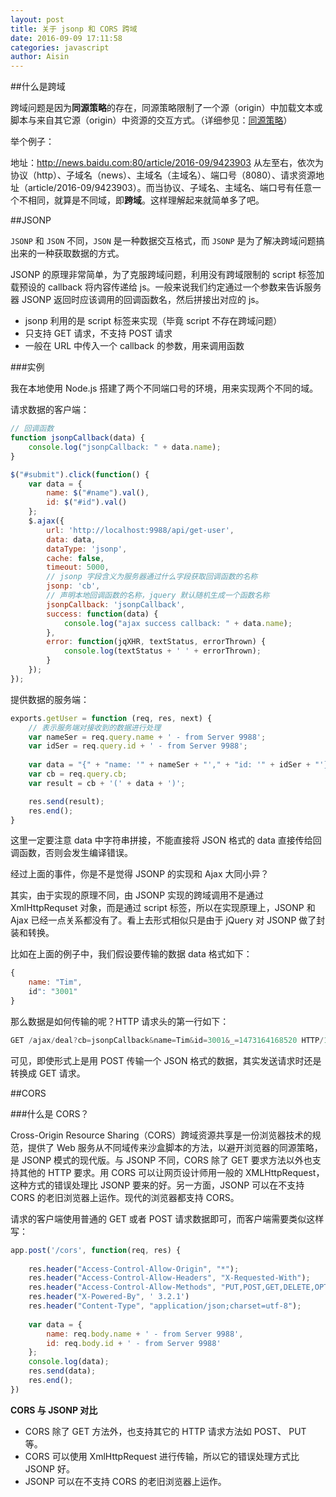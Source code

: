 ```yaml
---
layout: post
title: 关于 jsonp 和 CORS 跨域
date: 2016-09-09 17:11:58
categories: javascript
author: Aisin
---
```


##什么是跨域

跨域问题是因为**同源策略**的存在，同源策略限制了一个源（origin）中加载文本或脚本与来自其它源（origin）中资源的交互方式。（详细参见：[同源策略](https://developer.mozilla.org/zh-CN/docs/Web/Security/Same-origin_policy)）

举个例子：

地址：http://news.baidu.com:80/article/2016-09/9423903 从左至右，依次为协议（http）、子域名（news）、主域名（主域名）、端口号（8080）、请求资源地址（article/2016-09/9423903）。而当协议、子域名、主域名、端口号有任意一个不相同，就算是不同域，即**跨域**。这样理解起来就简单多了吧。

##JSONP

`JSONP` 和 `JSON` 不同，`JSON` 是一种数据交互格式，而 `JSONP` 是为了解决跨域问题搞出来的一种获取数据的方式。

JSONP 的原理非常简单，为了克服跨域问题，利用没有跨域限制的 script 标签加载预设的 callback 将内容传递给 js。一般来说我们约定通过一个参数来告诉服务器 JSONP 返回时应该调用的回调函数名，然后拼接出对应的 js。

* jsonp 利用的是 script 标签来实现（毕竟 script 不存在跨域问题）
* 只支持 GET 请求，不支持 POST 请求
* 一般在 URL 中传入一个 callback 的参数，用来调用函数

###实例

我在本地使用 Node.js 搭建了两个不同端口号的环境，用来实现两个不同的域。

请求数据的客户端：

```javascript
// 回调函数
function jsonpCallback(data) {
    console.log("jsonpCallback: " + data.name);
}

$("#submit").click(function() {
    var data = {
        name: $("#name").val(),
        id: $("#id").val()
    };
    $.ajax({
        url: 'http://localhost:9988/api/get-user',
        data: data,
        dataType: 'jsonp',
        cache: false,
        timeout: 5000,
        // jsonp 字段含义为服务器通过什么字段获取回调函数的名称
        jsonp: 'cb',
        // 声明本地回调函数的名称，jquery 默认随机生成一个函数名称
        jsonpCallback: 'jsonpCallback',
        success: function(data) {
            console.log("ajax success callback: " + data.name);
        },
        error: function(jqXHR, textStatus, errorThrown) {
            console.log(textStatus + ' ' + errorThrown);
        }
    });
});
```

提供数据的服务端：

```javascript
exports.getUser = function (req, res, next) {
    // 表示服务端对接收到的数据进行处理
    var nameSer = req.query.name + ' - from Server 9988';
    var idSer = req.query.id + ' - from Server 9988';
    
    var data = "{" + "name: '" + nameSer + "'," + "id: '" + idSer + "'}";
    var cb = req.query.cb;
    var result = cb + '(' + data + ')';

    res.send(result);
    res.end();
}
```

这里一定要注意 data 中字符串拼接，不能直接将 JSON 格式的 data 直接传给回调函数，否则会发生编译错误。

经过上面的事件，你是不是觉得 JSONP 的实现和 Ajax 大同小异？

其实，由于实现的原理不同，由 JSONP 实现的跨域调用不是通过 XmlHttpRequset 对象，而是通过 script 标签，所以在实现原理上，JSONP 和 Ajax 已经一点关系都没有了。看上去形式相似只是由于 jQuery 对 JSONP 做了封装和转换。

比如在上面的例子中，我们假设要传输的数据 data 格式如下：

```javascript
{
    name: "Tim",
    id": "3001"
}
```

那么数据是如何传输的呢？HTTP 请求头的第一行如下：

```javascript
GET /ajax/deal?cb=jsonpCallback&name=Tim&id=3001&_=1473164168520 HTTP/1.1
```

可见，即使形式上是用 POST 传输一个 JSON 格式的数据，其实发送请求时还是转换成 GET 请求。

##CORS

###什么是 CORS？

Cross-Origin Resource Sharing（CORS）跨域资源共享是一份浏览器技术的规范，提供了 Web 服务从不同域传来沙盒脚本的方法，以避开浏览器的同源策略，是 JSONP 模式的现代版。与 JSONP 不同，CORS 除了 GET 要求方法以外也支持其他的 HTTP 要求。用 CORS 可以让网页设计师用一般的 XMLHttpRequest，这种方式的错误处理比 JSONP 要来的好。另一方面，JSONP 可以在不支持 CORS 的老旧浏览器上运作。现代的浏览器都支持 CORS。

请求的客户端使用普通的 GET 或者 POST 请求数据即可，而客户端需要类似这样写：

```javascript
app.post('/cors', function(req, res) {
    
    res.header("Access-Control-Allow-Origin", "*");
    res.header("Access-Control-Allow-Headers", "X-Requested-With");
    res.header("Access-Control-Allow-Methods", "PUT,POST,GET,DELETE,OPTIONS");
    res.header("X-Powered-By", ' 3.2.1')
    res.header("Content-Type", "application/json;charset=utf-8");
    
    var data = {
        name: req.body.name + ' - from Server 9988',
        id: req.body.id + ' - from Server 9988'
    };
    console.log(data);
    res.send(data);
    res.end();
})
```

**CORS 与 JSONP 对比**

* CORS 除了 GET 方法外，也支持其它的 HTTP 请求方法如 POST、 PUT 等。
* CORS 可以使用 XmlHttpRequest 进行传输，所以它的错误处理方式比 JSONP 好。
* JSONP 可以在不支持 CORS 的老旧浏览器上运作。